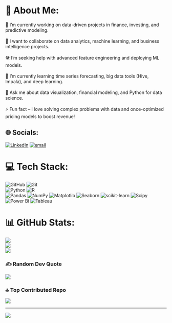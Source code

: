 # 💫 About Me:
🚀 I’m currently working on data-driven projects in finance, investing, and predictive modeling.<br><br>🤝 I want to collaborate on data analytics, machine learning, and business intelligence projects.<br><br>🛠️ I’m seeking help with advanced feature engineering and deploying ML models.<br><br>🌱 I’m currently learning time series forecasting, big data tools (Hive, Impala), and deep learning.<br><br>💬 Ask me about data visualization, financial modeling, and Python for data science.<br><br>⚡ Fun fact – I love solving complex problems with data and once-optimized pricing models to boost revenue!


## 🌐 Socials:
[![LinkedIn](https://img.shields.io/badge/LinkedIn-%230077B5.svg?logo=linkedin&logoColor=white)](https://linkedin.com/in/https://www.linkedin.com/in/alexandros-kanakis/) [![email](https://img.shields.io/badge/Email-D14836?logo=gmail&logoColor=white)](mailto:alexandroskanakis@gmail.com) 

# 💻 Tech Stack:
![GitHub](https://img.shields.io/badge/github-%23121011.svg?style=for-the-badge&logo=github&logoColor=white) ![Git](https://img.shields.io/badge/git-%23F05033.svg?style=for-the-badge&logo=git&logoColor=white)<br/>
![Python](https://img.shields.io/badge/python-3670A0?style=for-the-badge&logo=python&logoColor=ffdd54) ![R](https://img.shields.io/badge/r-%23276DC3.svg?style=for-the-badge&logo=r&logoColor=white)<br/>
![Pandas](https://img.shields.io/badge/pandas-%23150458.svg?style=for-the-badge&logo=pandas&logoColor=white) ![NumPy](https://img.shields.io/badge/numpy-%23013243.svg?style=for-the-badge&logo=numpy&logoColor=white) ![Matplotlib](https://img.shields.io/badge/Matplotlib-%23ffffff.svg?style=for-the-badge&logo=Matplotlib&logoColor=black) ![Seaborn](https://img.shields.io/badge/Seaborn-%23ffffff.svg?style=for-the-badge&logo=Seaborn&logoColor=black)
![scikit-learn](https://img.shields.io/badge/scikit--learn-%23F7931E.svg?style=for-the-badge&logo=scikit-learn&logoColor=white) ![Scipy](https://img.shields.io/badge/SciPy-%230C55A5.svg?style=for-the-badge&logo=scipy&logoColor=%white)<br/>
![Power Bi](https://www.simplydynamics.com/wp-content/uploads/2022/04/Power-BI.jpg) ![Tableau](https://5.imimg.com/data5/SELLER/Default/2023/8/332557579/WK/YM/TK/106265752/tableau-software.png)

# 📊 GitHub Stats:
![](https://github-readme-stats.vercel.app/api?username=Akanakis1&theme=dark&hide_border=true&include_all_commits=true&count_private=true)<br/>
![](https://nirzak-streak-stats.vercel.app/?user=Akanakis1&theme=dark&hide_border=true)<br/>
![](https://github-readme-stats.vercel.app/api/top-langs/?username=Akanakis1&theme=dark&hide_border=true&include_all_commits=true&count_private=true&layout=compact)

### ✍️ Random Dev Quote
![](https://quotes-github-readme.vercel.app/api?type=horizontal&theme=radical)

### 🔝 Top Contributed Repo
![](https://github-contributor-stats.vercel.app/api?username=Akanakis1&limit=5&theme=dark&combine_all_yearly_contributions=true)

---
[![](https://visitcount.itsvg.in/api?id=Akanakis1&icon=0&color=0)](https://visitcount.itsvg.in)

<!-- Proudly created with GPRM ( https://gprm.itsvg.in ) -->
